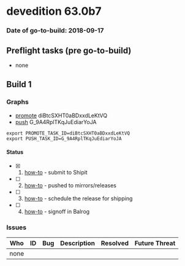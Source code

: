 # devedition 63.0b7

### Date of go-to-build: 2018-09-17

## Preflight tasks (pre go-to-build)
- none

## Build 1  

### Graphs
* [promote](https://tools.taskcluster.net/push-inspector/#/diBtcSXHT0aBDxxdLeKtVQ) diBtcSXHT0aBDxxdLeKtVQ
* [push](https://tools.taskcluster.net/push-inspector/#/G_9A4RplTKqJuEdiarYoJA) G_9A4RplTKqJuEdiarYoJA
```
export PROMOTE_TASK_ID=diBtcSXHT0aBDxxdLeKtVQ
export PUSH_TASK_ID=G_9A4RplTKqJuEdiarYoJA
```


#### Status
- [x] 1.  [how-to](https://wiki.mozilla.org/Release:Release_Automation_on_Mercurial:Starting_a_Release#Submit_to_Ship_It)  - submit to Shipit
- [ ] 2.  [how-to](https://github.com/mozilla-releng/releasewarrior-2.0/blob/master/docs/release-promotion/desktop/howto.md#push-artifacts-to-releases-directory)  - pushed to mirrors/releases
- [ ] 3.  [how-to](https://github.com/mozilla-releng/releasewarrior-2.0/blob/master/docs/release-promotion/desktop/howto.md#ship-the-release)  - schedule the release for shipping
- [ ] 4.  [how-to](https://github.com/mozilla-releng/releasewarrior-2.0/blob/master/docs/release-promotion/desktop/howto.md#obtain-sign-offs-for-changes)  - signoff in Balrog

### Issues
| Who                 | ID               | Bug                                                                 | Description                | Resolved                | Future Threat                |
| ------------------- | ---------------- | ------------------------------------------------------------------- | -------------------------- | ----------------------- | ---------------------------- |
| none | | | | | |


